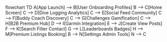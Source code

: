 flowchart TD
    A[App Launch] --> B[User Onboarding Profiles]
    B --> C[Home Screen]
    C --> D[Dive Logging Analytics]
    C --> E[Social Feed Community]
    C --> F[Buddy Coach Discovery]
    C --> G[Challenges Gamification]
    C --> H[B2B Premium Hub]
    D --> I[Garmin Integration]
    E --> J[Create View Posts]
    F --> K[Search Filter Contact]
    G --> L[Leaderboards Badges]
    H --> M[Premium Listings Booking]
    B --> N[Settings Admin Tools]
    N --> C